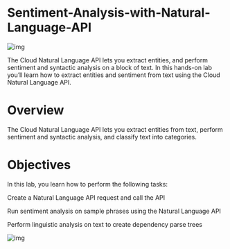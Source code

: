 # Sentiment-Analysis-with-Natural-Language-API

![img](https://i.ytimg.com/vi/9Y2lico_WXE/maxresdefault.jpg)

The Cloud Natural Language API lets you extract entities, and perform   sentiment and syntactic analysis on a block of text.  In this hands-on lab you’ll   learn how to extract entities and sentiment from text using the Cloud Natural Language API.

# Overview
The Cloud Natural Language API lets you extract entities from text, perform sentiment and syntactic analysis, and classify text into categories.

# Objectives

In this lab, you learn how to perform the following tasks:

Create a Natural Language API request and call the API

Run sentiment analysis on sample phrases using the Natural Language API

Perform linguistic analysis on text to create dependency parse trees

![img](https://cdn.qwiklabs.com/Xh7b1inigZEjOOGzkM2OtVQFK9PLn0SdY3wM9tdZLUU%3D)
